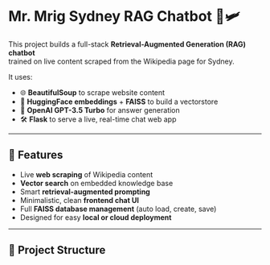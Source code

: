 # Mr. Mrig Sydney RAG Chatbot 🐨🛩️

This project builds a full-stack **Retrieval-Augmented Generation (RAG) chatbot**  
trained on live content scraped from the Wikipedia page for Sydney.

It uses:
- 🌐 **BeautifulSoup** to scrape website content
- 🧠 **HuggingFace embeddings** + **FAISS** to build a vectorstore
- 🤖 **OpenAI GPT-3.5 Turbo** for answer generation
- 🛠️ **Flask** to serve a live, real-time chat web app

---

## 🚀 Features

- Live **web scraping** of Wikipedia content
- **Vector search** on embedded knowledge base
- Smart **retrieval-augmented prompting**
- Minimalistic, clean **frontend chat UI**
- Full **FAISS database management** (auto load, create, save)
- Designed for easy **local or cloud deployment**

---

## 📂 Project Structure

